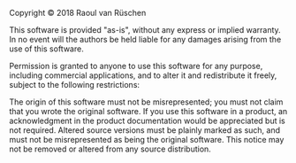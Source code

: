 Copyright © 2018 Raoul van Rüschen

This software is provided "as-is", without any express or implied warranty. 
In no event will the authors be held liable for any damages arising from the use of this software.

Permission is granted to anyone to use this software for any purpose, 
including commercial applications, and to alter it and redistribute it freely, 
subject to the following restrictions:

The origin of this software must not be misrepresented; you must not claim that you wrote the original software. 
If you use this software in a product, an acknowledgment in the product documentation would be appreciated but is not required.
Altered source versions must be plainly marked as such, and must not be misrepresented as being the original software.
This notice may not be removed or altered from any source distribution.
